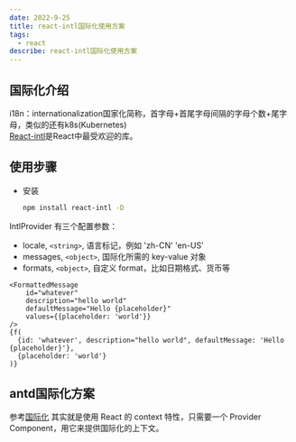 ```yaml
---
date: 2022-9-25
title: react-intl国际化使用方案
tags:
  - react
describe: react-intl国际化使用方案
---
```

  
## 国际化介绍

i18n：internationalization国家化简称，首字母+首尾字母间隔的字母个数+尾字母，类似的还有k8s(Kubernetes) <br />
[React-intl](https://formatjs.io/docs/getting-started/installation)是React中最受欢迎的库。

## 使用步骤

- 安装

  ```bash
  npm install react-intl -D
  ```

IntlProvider 有三个配置参数：

- locale, `<string>`, 语言标记，例如 'zh-CN' 'en-US'
- messages, `<object>`, 国际化所需的 key-value 对象
- formats, `<object>`, 自定义 format，比如日期格式、货币等

```tsx
<FormattedMessage
    id="whatever"
    description="hello world"
    defaultMessage="Hello {placeholder}"
    values={{placeholder: 'world'}}
/>
{f(
  {id: 'whatever', description="hello world", defaultMessage: 'Hello {placeholder}'},
  {placeholder: 'world'}
)}
```

## antd国际化方案

参考[国际化](https://ant.design/docs/react/i18n-cn)
其实就是使用 React 的 context 特性，只需要一个 Provider Component，用它来提供国际化的上下文。
